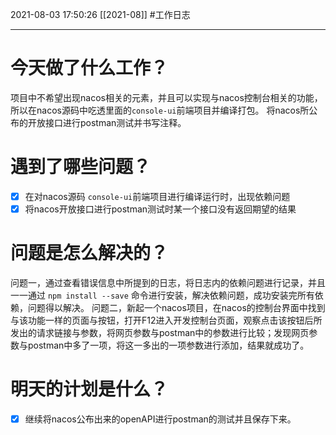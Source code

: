 2021-08-03
17:50:26
[[2021-08]]
#工作日志

--- 

# 今天做了什么工作？
项目中不希望出现nacos相关的元素，并且可以实现与nacos控制台相关的功能，所以在nacos源码中吃透里面的`console-ui`前端项目并编译打包。
将nacos所公布的开放接口进行postman测试并书写注释。

# 遇到了哪些问题？
- [x] 在对nacos源码 `console-ui`前端项目进行编译运行时，出现依赖问题
- [x] 将nacos开放接口进行postman测试时某一个接口没有返回期望的结果

# 问题是怎么解决的？
问题一，通过查看错误信息中所提到的日志，将日志内的依赖问题进行记录，并且一一通过 `npm install --save` 命令进行安装，解决依赖问题，成功安装完所有依赖，问题得以解决。
问题二，新起一个nacos项目，在nacos的控制台界面中找到与该功能一样的页面与按钮，打开F12进入开发控制台页面，观察点击该按钮后所发出的请求链接与参数，将网页参数与postman中的参数进行比较；发现网页参数与postman中多了一项，将这一多出的一项参数进行添加，结果就成功了。

# 明天的计划是什么？
- [x] 继续将nacos公布出来的openAPI进行postman的测试并且保存下来。